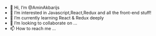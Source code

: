 - 👋 Hi, I’m @AminAkbarijs
- 👀 I’m interested in Javascript,React,Redux and all the front-end stuff!
- 🌱 I’m currently learning React & Redux deeply
- 💞️ I’m looking to collaborate on ...
- 📫 How to reach me ...

<!---
AminAkbarijs/AminAkbarijs is a ✨ special ✨ repository because its `README.md` (this file) appears on your GitHub profile.
You can click the Preview link to take a look at your changes.
--->
